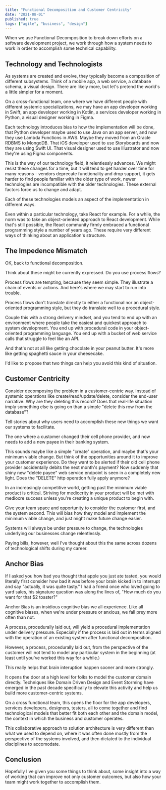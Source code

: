 ```yaml
---
title: "Functional Decomposition and Customer Centricity"
date: "2021-08-01"
published: true
tags: ["agile", "business", "design"]
---
```


When we use Functional Decomposition to break down efforts on a software development project, we work through how a system needs to work in order to accomplish some technical capability.

## Technology and Technologists

As systems are created and evolve, they typically become a composition of different subsystems. Think of a mobile app, a web service, a database schema, a visual design. There are likely more, but let's pretend the world's a little simpler for a moment.

On a cross-functional team, one where we have different people with different systemic specializations, we may have an app developer working in Swift, an app developer working in Kotlin, a services developer working in Python, a visual designer working in Figma.

Each technology introduces bias to how the implementation will be done, that Python developer maybe used to use Java on an app server, and now they use Lambda Functions in AWS. Maybe they moved from an Oracle RDBMS to MongoDB. That iOS developer used to use Storyboards and now they are using Swift UI. That visual designer used to use Illustrator and now they're using Figma components.

This is the way of our technology field, it relentlessly advances. We might resist these changes for a time, but it will tend to get harder over time for many reasons - vendors deprecate functionality and drop support, it gets harder to find people familiar with the older type of work, newer technologies are incompatible with the older technologies. These external factors force us to change and adapt.

Each of these technologies models an aspect of the implementation in different ways.

Even within a particular technology, take React for example. For a while, the norm was to take an object-oriented approach to React development. While that's still possible, the React community firmly embraced a functional programming style a number of years ago. These require very different ways of thinking about an application's structure.

## The Impedence Mismatch

OK, back to functional decomposition.

Think about these might be currently expressed. Do you use process flows?

Process flows are tempting, because they seem simple. They illustrate a chain of events or actions. And here's where we may start to run into trouble.

Process flows don't translate directly to either a functional nor an object-oriented programming style, but they do translate well to a procedural style.

Couple this with a strong delivery mindset, and you tend to end up with an environment where people take the easiest and quickest approach to system development. You end up with procedural code in your object-oriented programming language. You end up with a bucket of web service calls that struggle to feel like an API.

And that's not at all like getting chocolate in your peanut butter. It's more like getting spaghetti sauce in your cheesecake.

I'd like to propose that two things can help you avoid this kind of situation.

## Customer Centricity

 Consider decomposing the problem in a customer-centric way. Instead of systemic operations like create/read/update/delete, consider the end-user narrative. Why are they deleting this record? Does that real-life situation imply something else is going on than a simple "delete this row from the database"?
 
 Tell stories about why users need to accomplish these new things we want our systems to facilitate.
 
 The one where a customer changed their cell phone provider, and now needs to add a new payee in their banking system.
 
 This sounds maybe like a simple "create" operation, and maybe that's your minimum viable change. But think of the opportunities around it to improve your customer experience. Do they want to be alerted if their old cell phone provider accidentally debits the next month's payment? Now suddenly that shiny new "delete payee" web service endpoint is seen in a completely new light. Does the "DELETE" http operation fully apply anymore?
 
 In an increasingly competitive world, getting past the minimum viable product is critical. Striving for mediocrity in your product will be met with mediocre success unless you're creating a unique product to begin with.
 
Give your team space and opportunity to consider the customer first, and the system second. This will bias how they model and implement the minimum viable change, and just might make future change easier.

Systems will always be under pressure to change, the technologies underlying our businesses change relentlessly.

Paying bills, however, well I've thought about this the same across dozens of technological shifts during my career.

## Anchor Bias

If I asked you how bad you thought that apple you just ate tasted, you would literally first consider how bad it was before your brain kicked in to interrupt and say "actually, it was quite tasty." I had a friend once who loved going to yard sales, his signature question was along the lines of, "How much do you want for that $2 toaster?"

Anchor Bias is an insidious cognitive bias we all experience. Like all cognitive biases, when we're under pressure or anxious, we fall prey more often than not.

A process, procedurally laid out, will yield a procedural implementation under delivery pressure. Especially if the process is laid out in terms aligned with the operation of an existing system after functional decomposition.

However, a process, procedurally laid out, from the perspective of the customer will not tend to model any particular system in the beginning (at least until you've worked this way for a while.)

This really helps that brain interuption happen sooner and more strongly.

It opens the door at a high level for folks to model the customer domain directly. Techniques like Domain Driven Design and Event Storming have emerged in the past decade specifically to elevate this activity and help us build more customer-centric systems.

On a cross functional team, this opens the floor for the app developers, services developers, designers, testers, all to come together and find technological models that better fit both each other and the domain model, the context in which the business and customer operates.

This collaborative approach to solution architecture is very different than what we used to depend on, where it was often done mostly from the perspective of the systems involved, and then dictated to the individual disciplines to accomodate.

## Conclusion

Hopefully I've given you some things to think about, some insight into a way of working that can improve not only customer outcomes, but also how your team might work together to accomplish them.